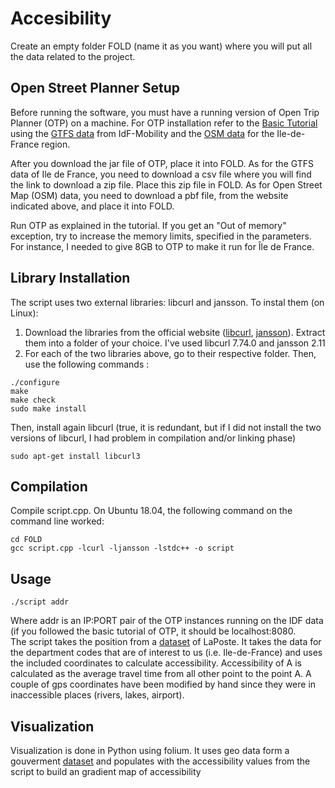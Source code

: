 # Accesibility

Create an empty folder FOLD (name it as you want) where you will put all the data related to the project.

## Open Street Planner Setup
Before running the software, you must have a running version of Open Trip Planner (OTP) on a machine.
For OTP installation refer to the [Basic Tutorial](http://docs.opentripplanner.org/en/latest/Basic-Tutorial/) using the [GTFS data](https://data.iledefrance-mobilites.fr/explore/dataset/offre-horaires-tc-gtfs-idf/information/) from IdF-Mobility and the [OSM data](http://download.geofabrik.de/europe/france/ile-de-france.html) for the Ile-de-France region. 

After you download the jar file of OTP, place it into FOLD.
As for the GTFS data of Ile de France, you need to download a csv file where you will find the link to download a zip file. Place this zip file in FOLD. As for Open Street Map (OSM) data, you need to download a pbf file, from the website indicated above, and place it into FOLD.

Run OTP as explained in the tutorial. If you get an "Out of memory" exception, try to increase the memory limits, specified in the parameters. For instance, I needed to give 8GB to OTP to make it run for Île de France.

## Library Installation
The script uses two external libraries: libcurl and jansson. To instal them (on Linux):
1. Download the libraries from the official website ([libcurl](https://curl.se/download.html), [jansson](http://digip.org/jansson/releases/)). Extract them into a folder of your choice. I've used libcurl 7.74.0 and jansson 2.11
2. For each of the two libraries above, go to their respective folder. Then, use the following commands :
```{cmd}
./configure
make 
make check
sudo make install
```

Then, install again libcurl (true, it is redundant, but if I did not install the two versions of libcurl, I had problem in compilation and/or linking phase)
```{cmd}
sudo apt-get install libcurl3
```

## Compilation
Compile script.cpp. On Ubuntu 18.04, the following command on the command line worked:
```{cmd}
cd FOLD
gcc script.cpp -lcurl -ljansson -lstdc++ -o script
```

## Usage
```
./script addr
```
Where addr is an IP:PORT pair of the OTP instances running on the IDF data (if you followed the basic tutorial of OTP, it should be localhost:8080.  
The script takes the position from a [dataset](https://datanova.laposte.fr/explore/dataset/laposte_hexasmal/) of LaPoste. It takes the data for the department codes that are of interest to us (i.e. Ile-de-France) and uses the included coordinates to calculate accessibility. Accessibility of A is calculated as the average travel time from all other point to the point A. A couple of gps coordinates have been modified by hand since they were in inaccessible places (rivers, lakes, airport).

## Visualization
Visualization is done in Python using folium. It uses geo data form a gouverment [dataset](https://www.data.gouv.fr/en/datasets/apur-communes-ile-de-france/#_) and populates with the accessibility values from the script to build an gradient map of accessibility
